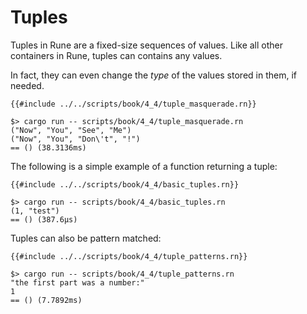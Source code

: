 # Tuples

Tuples in Rune are a fixed-size sequences of values.
Like all other containers in Rune, tuples can contains any values.

In fact, they can even change the *type* of the values stored in them, if
needed.

```rust,noplaypen
{{#include ../../scripts/book/4_4/tuple_masquerade.rn}}
```

```text
$> cargo run -- scripts/book/4_4/tuple_masquerade.rn
("Now", "You", "See", "Me")
("Now", "You", "Don\'t", "!")
== () (38.3136ms)
```

The following is a simple example of a function returning a tuple:

```rust,noplaypen
{{#include ../../scripts/book/4_4/basic_tuples.rn}}
```

```text
$> cargo run -- scripts/book/4_4/basic_tuples.rn
(1, "test")
== () (387.6µs)
```

Tuples can also be pattern matched:

```rust,noplaypen
{{#include ../../scripts/book/4_4/tuple_patterns.rn}}
```

```text
$> cargo run -- scripts/book/4_4/tuple_patterns.rn
"the first part was a number:"
1
== () (7.7892ms)
```